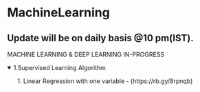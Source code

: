 # MachineLearning
## Update will be on daily basis @10 pm(IST).
MACHINE LEARNING &amp; DEEP LEARNING IN-PROGRESS

 <details open>
          <summary>1.Supervised Learning Algorithm</summary>
<ul>
 1. Linear Regression with one variable - (https://rb.gy/8rpnqb) 
</ul>
           
           
</details>
 

